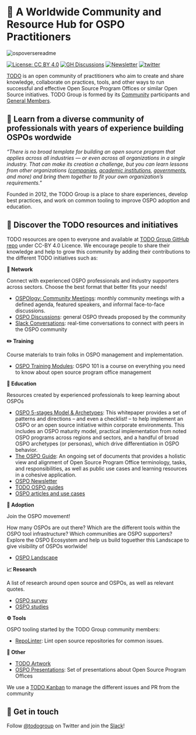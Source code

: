 # 👋 A Worldwide Community and Resource Hub for OSPO Practitioners

![ospoversereadme](https://user-images.githubusercontent.com/43671777/180249457-2b11db85-004a-4364-bf85-bc3fdb7b6c58.png)

[![License: CC BY 4.0](https://img.shields.io/badge/License-CC_BY_4.0-lightgrey.svg)](https://creativecommons.org/licenses/by/4.0/)
[![GH Discussions](https://img.shields.io/badge/OSPO-Discussions-green)](https://github.com/todogroup/ospology/discussions)
[![Newsletter](https://img.shields.io/badge/OSPO-Newsletter-%2300FFFF)](https://www.getrevue.co/profile/osponews)
[![twitter](https://img.shields.io/twitter/follow/todogroup?style=social)](https://twitter.com/todogroup)


[TODO](https://todogroup.org/#) is an open community of practitioners who aim to create and share knowledge, collaborate on practices, tools, and other ways to run successful and effective Open Source Program Offices or similar Open Source initiatives. TODO Group is formed by its [Community](https://todogroup.org/community) participants and [General Members](https://todogroup.org/members).

## 🚀 Learn from a diverse community of professionals with years of experience building OSPOs wordwide



*“There is no broad template for building an open source program that applies across all industries — or even across all organizations in a single industry. That can make its creation a challenge, but you can learn lessons from other organizations ([companies](https://todogroup.org/faq/#should-i-join), [academic institutions](https://todogroup.org/faq/#as-a-university-or-academic-institution-can-i-join-the-todo-group), [governments](https://todogroup.org/faq/#as-a-government-institution-can-i-join-the-todo-group), and more) and bring them together to fit your own organization’s requirements."*


Founded in 2012, the TODO Group is a place to share experiences, develop best practices, and work on common tooling to improve OSPO adoption and education.



## 📝 Discover the TODO resources and initiatives


TODO resources are open to everyone and available at [TODO Group GitHub repo](https://github.com/todogroup) under CC-BY 4.0 Licence. We encourage people to share their knowledge and help to grow this community by adding their contributions to the different TODO initiatives such as:

**💬 Network**

Connect with experienced OSPO professionals and industry supporters across sectors. Choose the best format that better fits your needs!

* [OSPOlogy: Community Meetings](https://github.com/todogroup/ospology/tree/main/meetings): monthly community meetings with a defined agenda, featured speakers, and informal face-to-face discussions.
* [OSPO Discussions](https://github.com/todogroup/ospology/discussions): general OSPO threads proposed by the community
* [Slack Conversations](https://slack.todogroup.org/): real-time conversations to connect with peers in the OSPO community

**✏️ Training**

Course materials to train folks in OSPO management and implementation.

* [OSPO Training Modules](https://github.com/todogroup/ospo101): OSPO 101 is a course on everything you need to know about open source program office management

**📖 Education**

Resources created by experienced professionals to keep learning about OSPOs

* [OSPO 5-stages Model & Archetypes](https://linuxfoundation.org/tools/the-evolution-of-the-open-source-program-office-ospo/): This whitepaper provides a set of patterns and directions – and even a checklist! – to help implement an OSPO or an open source initiative within corporate environments. This includes an OSPO maturity model, practical implementation from noted OSPO programs across regions and sectors, and a handful of broad OSPO archetypes (or personas), which drive differentiation in OSPO behavior.
* [The OSPO Guide](https://landscape.todogroup.org/guide): An ongoing set of documents that provides a holistic view and alignment of Open Source Program Office terminology, tasks, and responsibilities, as well as public use cases and learning resources in a cohesive application.
* [OSPO Newsletter](https://github.com/todogroup/ospology/tree/main/newsletter)
* [TODO OSPO guides](https://github.com/todogroup/todogroup.org/tree/main/content/en/guides)
* [OSPO articles and use cases](https://github.com/todogroup/todogroup.org/tree/main/content/en/blog)

**🔭 Adoption**

Join the OSPO movement!

How many OSPOs are out there? Which are the different tools within the OSPO tool infrastructure? Which communities are OSPO supporters? Explore the OSPO Ecosystem and help us build toguether this Landscape to give visibility of OSPOs worlwide!

* [OSPO Landscape](https://github.com/todogroup/ospolandscape)

**📈 Research**

A list of research around open source and OSPOs, as well as relevant quotes.

* [OSPO survey](https://github.com/todogroup/osposurvey)
* [OSPO studies](https://github.com/todogroup/opensource-research)


**⚙️ Tools**

OSPO tooling started by the TODO Group community members:

* [RepoLinter](https://github.com/todogroup/repolinter): Lint open source repositories for common issues.

**📢 Other**

* [TODO Artwork](https://github.com/todogroup/artwork)
* [OSPO Presentations](https://github.com/todogroup/presentations): Set of presentations about Open Source Program Offices

We use a [TODO Kanban](https://github.com/todogroup/todogroup.org/projects/1) to manage the different issues and PR from the community

## 👋 Get in touch

Follow [@todogroup](https://twitter.com/todogroup) on Twitter and join the [Slack](https://slack.todogroup.org/)!
